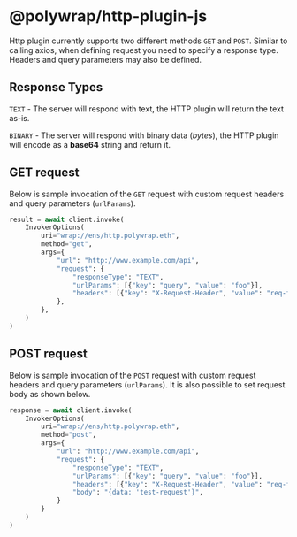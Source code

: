 # @polywrap/http-plugin-js

Http plugin currently supports two different methods `GET` and `POST`. Similar to calling axios, when defining request you need to specify a response type. Headers and query parameters may also be defined.

## Response Types

`TEXT` - The server will respond with text, the HTTP plugin will return the text as-is.

`BINARY` - The server will respond with binary data (_bytes_), the HTTP plugin will encode as a **base64** string and return it.

## GET request

Below is sample invocation of the `GET` request with custom request headers and query parameters (`urlParams`).

```python
result = await client.invoke(
    InvokerOptions(
        uri="wrap://ens/http.polywrap.eth",
        method="get",
        args={
            "url": "http://www.example.com/api",
            "request": {
                "responseType": "TEXT",
                "urlParams": [{"key": "query", "value": "foo"}],
                "headers": [{"key": "X-Request-Header", "value": "req-foo"}],
            },
        },
    )
)
```

## POST request

Below is sample invocation of the `POST` request with custom request headers and query parameters (`urlParams`). It is also possible to set request body as shown below.

```python
response = await client.invoke(
    InvokerOptions(
        uri="wrap://ens/http.polywrap.eth",
        method="post",
        args={
            "url": "http://www.example.com/api",
            "request": {
                "responseType": "TEXT",
                "urlParams": [{"key": "query", "value": "foo"}],
                "headers": [{"key": "X-Request-Header", "value": "req-foo"}],
                "body": "{data: 'test-request'}",
            }
        }
    )
)
```
